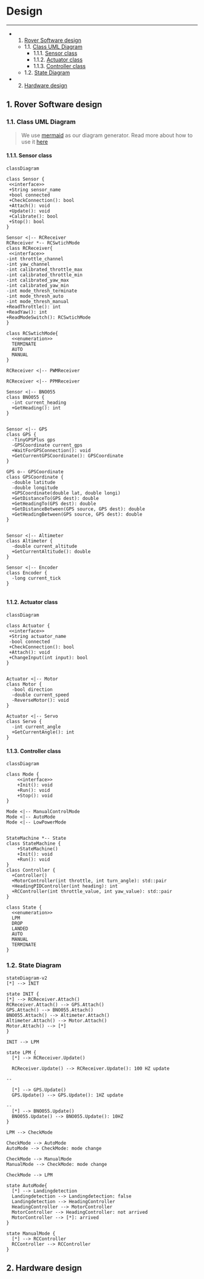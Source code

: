 # Design

---

<!-- vscode-markdown-toc -->
* 1. [Rover Software design](#RoverSoftwaredesign)
	* 1.1. [Class UML Diagram](#ClassUMLDiagram)
		* 1.1.1. [Sensor class](#Sensorclass)
		* 1.1.2. [Actuator class](#Actuatorclass)
		* 1.1.3. [Controller class](#Controllerclass)
	* 1.2. [State Diagram](#StateDiagram)
* 2. [Hardware design](#Hardwaredesign)

<!-- vscode-markdown-toc-config
	numbering=true
	autoSave=true

###### 	/vscode-markdown-toc-config -->

<!-- /vscode-markdown-toc -->


##  1. <a name='RoverSoftwaredesign'></a>Rover Software design

###  1.1. <a name='ClassUMLDiagram'></a>Class UML Diagram

> We use [mermaid](https://docs.gitlab.com/ee/user/markdown.html#diagrams-and-flowcharts-using-mermaid) as our diagram generator. Read more about how to use it [here](https://mermaid-js.github.io/mermaid/overview/n00b-overview.html)

####  1.1.1. <a name='Sensorclass'></a>Sensor class
```mermaid
classDiagram

class Sensor {
 <<interface>>
 +String sensor_name
 +bool connected
 +CheckConnection(): bool
 +Attach(): void
 +Update(): void
 +Calibrate(): bool
 +Stop(): bool
}

Sensor <|-- RCReceiver
RCReceiver *-- RCSwtichMode
class RCReceiver{
 <<interface>>
-int throttle_channel
-int yaw_channel
-int calibrated_throttle_max
-int calibrated_throttle_min
-int calibrated_yaw_max
-int calibrated_yaw_min
-int mode_thresh_terminate
-int mode_thresh_auto
-int mode_thresh_manual
+ReadThrottle(): int
+ReadYaw(): int
+ReadModeSwitch(): RCSwtichMode
}

class RCSwtichMode{
  <<enumeration>>
  TERMINATE
  AUTO
  MANUAL
}

RCReceiver <|-- PWMReceiver

RCReceiver <|-- PPMReceiver

Sensor <|-- BNO055
class BNO055 {
  -int current_heading
  +GetHeading(): int
}


Sensor <|-- GPS
class GPS {
  -TinyGPSPlus gps
  -GPSCoordinate current_gps
  +WaitForGPSConnection(): void
  +GetCurrentGPSCoordinate(): GPSCoordinate
}

GPS o-- GPSCoordinate
class GPSCoordinate {
  -double latitude
  -double longitude
  +GPSCoordinate(double lat, double longi)
  +GetDistanceTo(GPS dest): double
  +GetHeadingTo(GPS dest): double
  +GetDistanceBetween(GPS source, GPS dest): double
  +GetHeadingBetween(GPS source, GPS dest): double
}


Sensor <|-- Altimeter
class Altimeter {
  -double current_altitude
  +GetCurrentAltitude(): double
}

Sensor <|-- Encoder
class Encoder {
  -long current_tick
}


```

####  1.1.2. <a name='Actuatorclass'></a>Actuator class

```mermaid
classDiagram

class Actuator {
 <<interface>>
 +String actuator_name
 -bool connected
 +CheckConnection(): bool
 +Attach(): void
 +ChangeInput(int input): bool
}


Actuator <|-- Motor
class Motor {
  -bool direction
  -double current_speed
  -ReverseMotor(): void
}

Actuator <|-- Servo
class Servo {
  -int current_angle
  +GetCurrentAngle(): int
}
```
####  1.1.3. <a name='Controllerclass'></a>Controller class

```mermaid
classDiagram

class Mode {
    <<interface>>
    +Init(): void
    +Run(): void
    +Stop(): void
}

Mode <|-- ManualControlMode
Mode <|-- AutoMode
Mode <|-- LowPowerMode


StateMachine *-- State
class StateMachine {
    +StateMachine()
    +Init(): void
    +Run(): void
}
class Controller {
  +Controller()
  +MotorController(int throttle, int turn_angle): std::pair
  +HeadingPIDController(int heading): int
  +RCController(int throttle_value, int yaw_value): std::pair
}

class State {
  <<enumeration>>
  LPM
  DROP
  LANDED
  AUTO
  MANUAL
  TERMINATE
}
```

###  1.2. <a name='StateDiagram'></a>State Diagram
```mermaid
stateDiagram-v2
[*] --> INIT

state INIT {
[*] --> RCReceiver.Attach()
RCReceiver.Attach() --> GPS.Attach()
GPS.Attach() --> BNO055.Attach()
BNO055.Attach() --> Altimeter.Attach()
Altimeter.Attach() --> Motor.Attach()
Motor.Attach() --> [*]
}

INIT --> LPM

state LPM {
  [*] --> RCReceiver.Update()

  RCReceiver.Update() --> RCReceiver.Update(): 100 HZ update

--

  [*] --> GPS.Update()
  GPS.Update() --> GPS.Update(): 1HZ update

--
  [*] --> BNO055.Update()
  BNO055.Update() --> BNO055.Update(): 10HZ
}

LPM --> CheckMode

CheckMode --> AutoMode
AutoMode --> CheckMode: mode change

CheckMode --> ManualMode
ManualMode --> CheckMode: mode change

CheckMode --> LPM

state AutoMode{
  [*] --> Landingdetection
  Landingdetection --> Landingdetection: false
  Landingdetection --> HeadingController
  HeadingController --> MotorController
  MotorController --> HeadingController: not arrived
  MotorController --> [*]: arrived
}

state ManualMode {
  [*] --> RCController
  RCController --> RCController
}

```

##  2. <a name='Hardwaredesign'></a>Hardware design